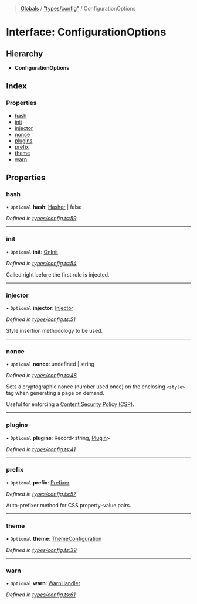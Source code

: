 > [Globals](../README.md) / ["types/config"](../modules/_types_config_.md) / ConfigurationOptions

# Interface: ConfigurationOptions

## Hierarchy

- **ConfigurationOptions**

## Index

### Properties

- [hash](_types_config_.configurationoptions.md#hash)
- [init](_types_config_.configurationoptions.md#init)
- [injector](_types_config_.configurationoptions.md#injector)
- [nonce](_types_config_.configurationoptions.md#nonce)
- [plugins](_types_config_.configurationoptions.md#plugins)
- [prefix](_types_config_.configurationoptions.md#prefix)
- [theme](_types_config_.configurationoptions.md#theme)
- [warn](_types_config_.configurationoptions.md#warn)

## Properties

### hash

• `Optional` **hash**: [Hasher](../modules/_types_config_.md#hasher) \| false

_Defined in [types/config.ts:59](https://github.com/kenoxa/beamwind/blob/main/packages/beamwind/src/types/config.ts#L59)_

---

### init

• `Optional` **init**: [OnInit](../modules/_types_config_.md#oninit)

_Defined in [types/config.ts:54](https://github.com/kenoxa/beamwind/blob/main/packages/beamwind/src/types/config.ts#L54)_

Called right before the first rule is injected.

---

### injector

• `Optional` **injector**: [Injector](_types_config_.injector.md)

_Defined in [types/config.ts:51](https://github.com/kenoxa/beamwind/blob/main/packages/beamwind/src/types/config.ts#L51)_

Style insertion methodology to be used.

---

### nonce

• `Optional` **nonce**: undefined \| string

_Defined in [types/config.ts:48](https://github.com/kenoxa/beamwind/blob/main/packages/beamwind/src/types/config.ts#L48)_

Sets a cryptographic nonce (number used once) on the enclosing `<style>` tag when generating a page on demand.

Useful for enforcing a [Content Security Policy (CSP)](https://developer.mozilla.org/docs/Web/HTTP/CSP).

---

### plugins

• `Optional` **plugins**: Record\<string, [Plugin](../modules/_index_.md#plugin)>

_Defined in [types/config.ts:41](https://github.com/kenoxa/beamwind/blob/main/packages/beamwind/src/types/config.ts#L41)_

---

### prefix

• `Optional` **prefix**: [Prefixer](../modules/_types_config_.md#prefixer)

_Defined in [types/config.ts:57](https://github.com/kenoxa/beamwind/blob/main/packages/beamwind/src/types/config.ts#L57)_

Auto-prefixer method for CSS property–value pairs.

---

### theme

• `Optional` **theme**: [ThemeConfiguration](../modules/_types_config_.md#themeconfiguration)

_Defined in [types/config.ts:39](https://github.com/kenoxa/beamwind/blob/main/packages/beamwind/src/types/config.ts#L39)_

---

### warn

• `Optional` **warn**: [WarnHandler](../modules/_types_config_.md#warnhandler)

_Defined in [types/config.ts:61](https://github.com/kenoxa/beamwind/blob/main/packages/beamwind/src/types/config.ts#L61)_
